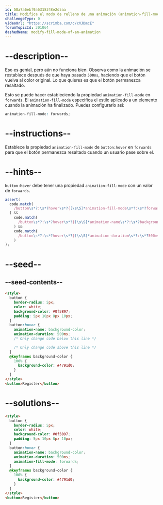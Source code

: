 ```yaml
---
id: 58a7a6ebf9a6318348e2d5aa
title: Modifica el modo de relleno de una animación (animation-fill-mode)
challengeType: 0
videoUrl: "https://scrimba.com/c/cVJDmcE"
forumTopicId: 301064
dashedName: modify-fill-mode-of-an-animation
---
```


# --description--

Eso es genial, pero aún no funciona bien. Observa como la animación se restablece después de que haya pasado `500ms`, haciendo que el botón vuelva al color original. Lo que quieres es que el botón permanezca resaltado.

Esto se puede hacer estableciendo la propiedad `animation-fill-mode` en `forwards`. El `animation-fill-mode` especifica el estilo aplicado a un elemento cuando la animación ha finalizado. Puedes configurarlo así:

```css
animation-fill-mode: forwards;
```

# --instructions--

Establece la propiedad `animation-fill-mode` de `button:hover` en `forwards` para que el botón permanezca resaltado cuando un usuario pase sobre el.

# --hints--

`button:hover` debe tener una propiedad `animation-fill-mode` con un valor de `forwards`.

```js
assert(
  code.match(
    /button\s*?:\s*?hover\s*?{[\s\S]*animation-fill-mode\s*?:\s*?forwards\s*?;[\s\S]*}/gi
  ) &&
    code.match(
      /button\s*?:\s*?hover\s*?{[\s\S]*animation-name\s*?:\s*?background-color\s*?;[\s\S]*}/gi
    ) &&
    code.match(
      /button\s*?:\s*?hover\s*?{[\s\S]*animation-duration\s*?:\s*?500ms\s*?;[\s\S]*}/gi
    )
);
```

# --seed--

## --seed-contents--

```html
<style>
  button {
    border-radius: 5px;
    color: white;
    background-color: #0f5897;
    padding: 5px 10px 8px 10px;
  }
  button:hover {
    animation-name: background-color;
    animation-duration: 500ms;
    /* Only change code below this line */

    /* Only change code above this line */
  }
  @keyframes background-color {
    100% {
      background-color: #4791d0;
    }
  }
</style>
<button>Register</button>
```

# --solutions--

```html
<style>
  button {
    border-radius: 5px;
    color: white;
    background-color: #0f5897;
    padding: 5px 10px 8px 10px;
  }
  button:hover {
    animation-name: background-color;
    animation-duration: 500ms;
    animation-fill-mode: forwards;
  }
  @keyframes background-color {
    100% {
      background-color: #4791d0;
    }
  }
</style>
<button>Register</button>
```
